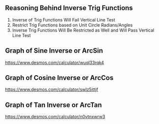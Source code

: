 ## Reasoning Behind Inverse Trig Functions

1. Inverse of Trig Functions Will Fail Vertical Line Test
2. Restrict Trig Functions based on Unit Circle Radians/Angles
3. Inverse Trig Functions Will Be Restricted as Well and Will Pass Vertical Line Test

## Graph of Sine Inverse or ArcSin

https://www.desmos.com/calculator/wuql33rqk4


## Graph of Cosine Inverse or ArcCos

https://www.desmos.com/calculator/swlz5ittjf

## Graph of Tan Inverse or ArcTan

https://www.desmos.com/calculator/n0vtnxwrw3